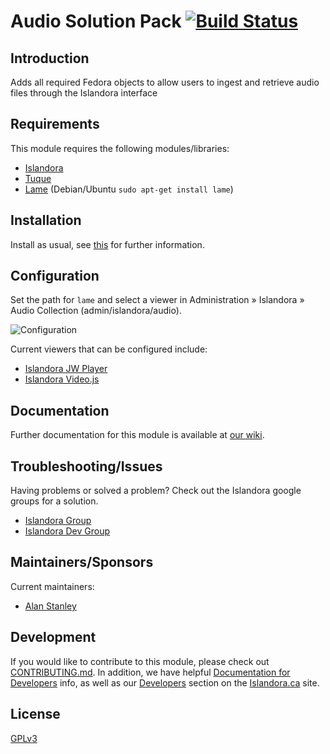 # Audio Solution Pack [![Build Status](https://travis-ci.org/Islandora/islandora_solution_pack_audio.png?branch=7.x)](https://travis-ci.org/Islandora/islandora_solution_pack_audio)

## Introduction

Adds all required Fedora objects to allow users to ingest and retrieve audio files through the Islandora interface

## Requirements

This module requires the following modules/libraries:

* [Islandora](https://github.com/islandora/islandora)
* [Tuque](https://github.com/islandora/tuque)
* [Lame](http://lame.sourceforge.net) (Debian/Ubuntu `sudo apt-get install lame`)

## Installation

Install as usual, see [this](https://drupal.org/documentation/install/modules-themes/modules-7) for further information.

## Configuration

Set the path for `lame` and select a viewer in Administration » Islandora » Audio Collection (admin/islandora/audio).

![Configuration](https://camo.githubusercontent.com/97cad9681ab47b9e8c5dadde7970ce46f3ce2278/687474703a2f2f692e696d6775722e636f6d2f6a7837336c454b2e706e67)

Current viewers that can be configured include:

* [Islandora JW Player](https://github.com/Islandora/islandora_jwplayer)
* [Islandora Video.js](https://github.com/Islandora/islandora_videojs)

## Documentation

Further documentation for this module is available at [our wiki](https://wiki.duraspace.org/display/ISLANDORA/Audio+Solution+Pack).

## Troubleshooting/Issues

Having problems or solved a problem? Check out the Islandora google groups for a solution.

* [Islandora Group](https://groups.google.com/forum/?hl=en&fromgroups#!forum/islandora)
* [Islandora Dev Group](https://groups.google.com/forum/?hl=en&fromgroups#!forum/islandora-dev)

## Maintainers/Sponsors
Current maintainers:

* [Alan Stanley](https://github.com/ajstanley)

## Development

If you would like to contribute to this module, please check out [CONTRIBUTING.md](CONTRIBUTING.md). In addition, we have helpful [Documentation for Developers](https://github.com/Islandora/islandora/wiki#wiki-documentation-for-developers) info, as well as our [Developers](http://islandora.ca/developers) section on the [Islandora.ca](http://islandora.ca) site.

## License

[GPLv3](http://www.gnu.org/licenses/gpl-3.0.txt)
